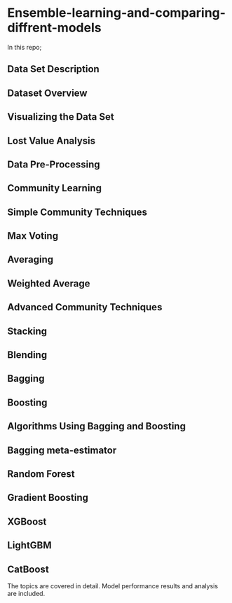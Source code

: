 # Ensemble-learning-and-comparing-diffrent-models

 In this repo;

## Data Set Description
## Dataset Overview
## Visualizing the Data Set
## Lost Value Analysis
## Data Pre-Processing
## Community Learning
## Simple Community Techniques
## Max Voting
## Averaging
## Weighted Average
## Advanced Community Techniques
## Stacking
## Blending
## Bagging
## Boosting
## Algorithms Using Bagging and Boosting
## Bagging meta-estimator
## Random Forest
## Gradient Boosting
## XGBoost
## LightGBM
## CatBoost

The topics are covered in detail. Model performance results and analysis are included.

